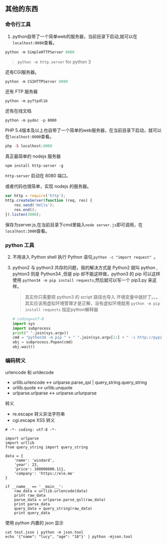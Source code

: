 ## 其他的东西

### 命令行工具
1. python自带了一个简单web的服务器，当前目录下启动,就可以在`localhost:8080`查看。

```python
python -m SimpleHTTPServer 8080
```

> `python -m http.server` for python 3

还有CGI服务器。

```python
python -m CGIHTTPServer 8080
```

还有 FTP 服务器

```
python -m pyftpdlib
```

还有在线文档

```
python -m pydoc -p 8000
```

PHP 5.4版本及以上也自带了一个简单的web服务器，在当前目录下启动，就可以在`localhost:8000`查看。

```php
php -S localhost:8000
```

真正最简单的 nodejs 服务器

```
npm install http-server -g
```

`http-server` 启动在 8080 端口。

或者代码也很简单，实现 nodejs 的服务器。

```javascript
var http = require('http');
http.createServer(function (req, res) {
    res.send('Hello');
    res.end();
}).listen(3000);

```

保存为server.js,在当前目录下cmd里输入`node server.js`即可调用，在`localhost:3000`查看。

### python 工具

2. 不用进入 Python shell 执行 Python 语句,`python -c "import request" `。

2. python2 与 python3 共存的问题，我的解决方式是 Python2 就叫 python , pyhton3 则是 Python34 ,但是 pip 却不能这样做，python3 的 pip 可以这样使用 `python34 -m pip install requests`,然后就可以写一个 pip3.py 来这样。
	> 其实你只需要把 python3 的 script 路径也导入 环境变量中就好了。。。  
	> 其实应该用虚拟环境管理才是正解，没有虚拟环境就用 `python -m pip install requests` 指定python解释器  
	```python
	# coding=utf-8
	import sys
	import subprocess
	print(" ".join(sys.argv))
	cmd = "python34 -m pip " + " ".join(sys.argv[1:] + " -i http://pypi.douban.com/simple --trusted-host pypi.douban.com")
	obj = subprocess.Popen(cmd)
	obj.wait()
	```

### 编码转义

urlencode 和 urldecode

- urllib.urlencode <-> urlparse.parse_qsl | query_string.query_string
- urllib.quote <-> urllib.unquote
- urlparse.urlparse <-> urlparse.urlunparse

转义

- re.escape 转义非法字符串
- cgi.escape XSS 转义

```
# -*- coding: utf-8 -*-

import urlparse
import urllib
from query_string import query_string

data = {
    'name': 'windard',
    'year': 23,
    'price': 100000000.111,
    'company': 'https://ele.me'
}

if __name__ == '__main__':
    raw_data = urllib.urlencode(data)
    print raw_data
    parse_data = urlparse.parse_qsl(raw_data)
    print parse_data
    query_data = query_string(raw_data)
    print query_data

```

使用 python 内置的 json 显示

```
cat test.json | python -m json.tool
echo '{"name": "lucy", "age": "18"}' | python -mjson.tool
```
